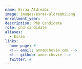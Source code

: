 ```yaml
---
name: Esraa Aldreabi
image: images/esraa-aldreabi.png
enrollment_year: 
description: PhD Candidate
role: phd-candidate
aliases:
  - Esraa
links:
  home-page: #
  <!-- email: anne@chovie.com -->
  <!-- github: anne-chovie -->
  twitter: #
---
```


<!-- Anne is a good dog.
She studied at the University of Good Dogs.
She likes pets, walkies, and treats. -->
